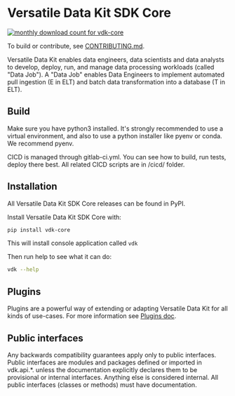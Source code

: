 # Versatile Data Kit SDK Core

<a href="https://pypistats.org/packages/vdk-core" alt="Monthly Downloads">
        <img src="https://img.shields.io/pypi/dm/vdk-core.svg" alt="monthly download count for vdk-core"></a>

To build or contribute, see [CONTRIBUTING.md](./CONTRIBUTING.md).

Versatile Data Kit enables data engineers, data scientists and data analysts to develop, deploy, run, and manage data processing workloads (called "Data Job").
A "Data Job" enables Data Engineers to implement automated pull ingestion (E in ELT) and batch data transformation into a database (T in ELT).

## Build

Make sure you have python3 installed. It's strongly recommended to use a virtual environment, and also to use a python installer like pyenv or conda. We recommend pyenv.

CICD is managed through gitlab-ci.yml. You can see how to build, run tests, deploy there best.
All related CICD scripts are in /cicd/ folder.

## Installation

All Versatile Data Kit SDK Core releases can be found in PyPI.

Install Versatile Data Kit SDK Core with:
```bash
pip install vdk-core
```
This will install console application called `vdk`

Then run help to see what it can do:
```bash
vdk --help
```

## Plugins

Plugins are a powerful way of extending or adapting Versatile Data Kit for all kinds of use-cases.
For more information see [Plugins doc](../vdk-plugins/README.md).

## Public interfaces

Any backwards compatibility guarantees apply only to public interfaces.
Public interfaces are modules and packages defined or imported in vdk.api.*.
unless the documentation explicitly declares them to be provisional or internal interfaces.
Anything else is considered internal.
All public interfaces (classes or methods) must have documentation.
